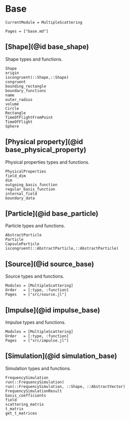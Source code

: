 # Base

```@meta
CurrentModule = MultipleScattering
```

```@contents
Pages = ["base.md"]
```

## [Shape](@id base_shape)

Shape types and functions.

```@docs
Shape
origin
iscongruent(::Shape,::Shape)
congruent
bounding_rectangle
boundary_functions
name
outer_radius
volume
Circle
Rectangle
TimeOfFlightFromPoint
TimeOfFlight
Sphere
```

## [Physical property](@id base_physical_property)

Physical properties types and functions.

```@docs
PhysicalProperties
field_dim
dim
outgoing_basis_function
regular_basis_function
internal_field
boundary_data
```

## [Particle](@id base_particle)

Particle types and functions.

```@docs
AbstractParticle
Particle
CapsuleParticle
iscongruent(::AbstractParticle,::AbstractParticle)
```

## [Source](@id source_base)

Source types and functions.

```@autodocs
Modules = [MultipleScattering]
Order   = [:type, :function]
Pages   = ["src/source.jl"]
```

## [Impulse](@id impulse_base)

Impulse types and functions.

```@autodocs
Modules = [MultipleScattering]
Order   = [:type, :function]
Pages   = ["src/impulse.jl"]
```


## [Simulation](@id simulation_base)

Simulation types and functions.

```@docs
FrequencySimulation
run(::FrequencySimulation)
run(::FrequencySimulation, ::Shape, ::AbstractVector)
FrequencySimulationResult
basis_coefficients
field
scattering_matrix
t_matrix
get_t_matrices
```
